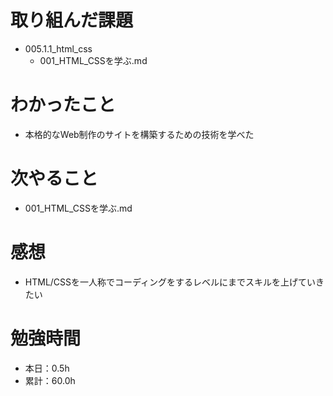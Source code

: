 # 取り組んだ課題
* 005.1.1_html_css
  * 001_HTML_CSSを学ぶ.md

# わかったこと
* 本格的なWeb制作のサイトを構築するための技術を学べた

# 次やること
* 001_HTML_CSSを学ぶ.md

# 感想
* HTML/CSSを一人称でコーディングをするレベルにまでスキルを上げていきたい

# 勉強時間
* 本日：0.5h
* 累計：60.0h
